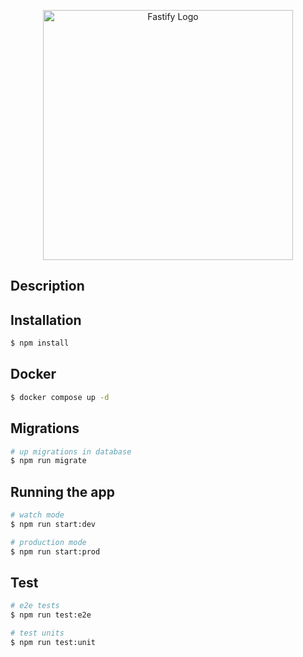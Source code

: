 <p align="center">
  <a href="https://fastify.dev/" target="blank"><img src="https://media.licdn.com/dms/image/C4E12AQGa1N45NpqnvA/article-cover_image-shrink_720_1280/0/1644036872415?e=2147483647&v=beta&t=6I0cfyAsNubtihxCHjbEyfYvHEljQWx_TEAbOf8DwZk" width="400" alt="Fastify Logo" /></a>
</p>

## Description


## Installation

```bash
$ npm install
```

## Docker

```bash
$ docker compose up -d
```

## Migrations

```bash
# up migrations in database
$ npm run migrate
```
## Running the app

```bash
# watch mode
$ npm run start:dev

# production mode
$ npm run start:prod
```
## Test

```bash
# e2e tests
$ npm run test:e2e

# test units
$ npm run test:unit
```


